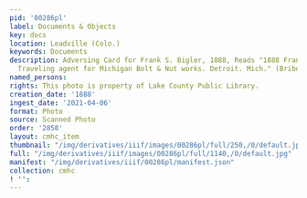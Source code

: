 ```yaml
---
pid: '00286pl'
label: Documents & Objects
key: docs
location: Leadville (Colo.)
keywords: Documents
description: Adversing Card for Frank S. Bigler, 1888, Reads "1888 Frank S. Bigler.
  Traveling agent for Michigan Bolt & Nut works. Detroit. Mich." (Bribois)
named_persons: 
rights: This photo is property of Lake County Public Library.
creation_date: '1888'
ingest_date: '2021-04-06'
format: Photo
source: Scanned Photo
order: '2858'
layout: cmhc_item
thumbnail: "/img/derivatives/iiif/images/00286pl/full/250,/0/default.jpg"
full: "/img/derivatives/iiif/images/00286pl/full/1140,/0/default.jpg"
manifest: "/img/derivatives/iiif/00286pl/manifest.json"
collection: cmhc
! '': 
---
```


